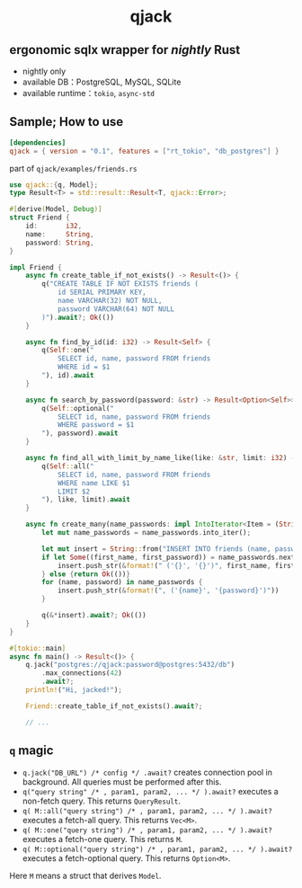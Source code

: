 <h1 align="center">
    qjack
</h1>

## ergonomic sqlx wrapper for *nightly* Rust
- nightly only
- available DB：PostgreSQL, MySQL, SQLite
- available runtime：`tokio`, `async-std`

## Sample; How to use
```toml
[dependencies]
qjack = { version = "0.1", features = ["rt_tokio", "db_postgres"] }
```
part of `qjack/examples/friends.rs`
```rust
use qjack::{q, Model};
type Result<T> = std::result::Result<T, qjack::Error>;

#[derive(Model, Debug)]
struct Friend {
    id:       i32,
    name:     String,
    password: String,
}

impl Friend {
    async fn create_table_if_not_exists() -> Result<()> {
        q("CREATE TABLE IF NOT EXISTS friends (
            id SERIAL PRIMARY KEY,
            name VARCHAR(32) NOT NULL,
            password VARCHAR(64) NOT NULL
        )").await?; Ok(())
    }

    async fn find_by_id(id: i32) -> Result<Self> {
        q(Self::one("
            SELECT id, name, password FROM friends
            WHERE id = $1
        "), id).await
    }

    async fn search_by_password(password: &str) -> Result<Option<Self>> {
        q(Self::optional("
            SELECT id, name, password FROM friends
            WHERE password = $1
        "), password).await
    }

    async fn find_all_with_limit_by_name_like(like: &str, limit: i32) -> Result<Vec<Friend>> {
        q(Self::all("
            SELECT id, name, password FROM friends
            WHERE name LIKE $1
            LIMIT $2
        "), like, limit).await
    }

    async fn create_many(name_passwords: impl IntoIterator<Item = (String, String)>) -> Result<()> {
        let mut name_passwords = name_passwords.into_iter();

        let mut insert = String::from("INSERT INTO friends (name, password) VALUES");
        if let Some((first_name, first_password)) = name_passwords.next() {
            insert.push_str(&format!(" ('{}', '{}')", first_name, first_password))
        } else {return Ok(())}
        for (name, password) in name_passwords {
            insert.push_str(&format!(", ('{name}', '{password}')"))
        }

        q(&*insert).await?; Ok(())
    }
}

#[tokio::main]
async fn main() -> Result<()> {
    q.jack("postgres://qjack:password@postgres:5432/db")
        .max_connections(42)
        .await?;
    println!("Hi, jacked!");

    Friend::create_table_if_not_exists().await?;

    // ...
```

## `q` magic

- `q.jack("DB_URL") /* config */ .await?` creates connection pool in background. All queries must be performed after this.
- `q("query string" /* , param1, param2, ... */ ).await?` executes a non-fetch query. This returns `QueryResult`.
- `q( M::all("query string") /* , param1, param2, ... */ ).await?` executes a fetch-all query. This returns `Vec<M>`.
- `q( M::one("query string") /* , param1, param2, ... */ ).await?` executes a fetch-one query. This returns `M`.
- `q( M::optional("query string") /* , param1, param2, ... */ ).await?` executes a fetch-optional query. This returns `Option<M>`.

Here `M` means a struct that derives `Model`.
